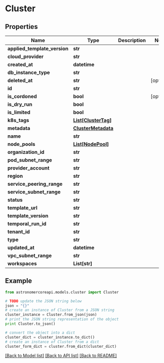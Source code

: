 # Cluster


## Properties
Name | Type | Description | Notes
------------ | ------------- | ------------- | -------------
**applied_template_version** | **str** |  | 
**cloud_provider** | **str** |  | 
**created_at** | **datetime** |  | 
**db_instance_type** | **str** |  | 
**deleted_at** | **str** |  | [optional] 
**id** | **str** |  | 
**is_cordoned** | **bool** |  | [optional] 
**is_dry_run** | **bool** |  | 
**is_limited** | **bool** |  | 
**k8s_tags** | [**List[ClusterTag]**](ClusterTag.md) |  | 
**metadata** | [**ClusterMetadata**](ClusterMetadata.md) |  | 
**name** | **str** |  | 
**node_pools** | [**List[NodePool]**](NodePool.md) |  | 
**organization_id** | **str** |  | 
**pod_subnet_range** | **str** |  | 
**provider_account** | **str** |  | 
**region** | **str** |  | 
**service_peering_range** | **str** |  | 
**service_subnet_range** | **str** |  | 
**status** | **str** |  | 
**template_url** | **str** |  | 
**template_version** | **str** |  | 
**temporal_run_id** | **str** |  | 
**tenant_id** | **str** |  | 
**type** | **str** |  | 
**updated_at** | **datetime** |  | 
**vpc_subnet_range** | **str** |  | 
**workspaces** | **List[str]** |  | 

## Example

```python
from astronomercoreapi.models.cluster import Cluster

# TODO update the JSON string below
json = "{}"
# create an instance of Cluster from a JSON string
cluster_instance = Cluster.from_json(json)
# print the JSON string representation of the object
print Cluster.to_json()

# convert the object into a dict
cluster_dict = cluster_instance.to_dict()
# create an instance of Cluster from a dict
cluster_form_dict = cluster.from_dict(cluster_dict)
```
[[Back to Model list]](../README.md#documentation-for-models) [[Back to API list]](../README.md#documentation-for-api-endpoints) [[Back to README]](../README.md)


